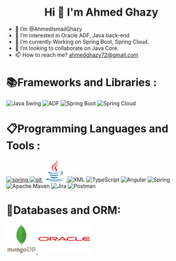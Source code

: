 # <h1 align="center">Hi 👋 I'm Ahmed Ghazy</h1>
- 👋 I’m @AhmedIsmailGhazy
- 👀 I’m interested in Oracle ADF, Java back-end
- 🌱 I’m currently Working on Spring Boot, Spring Cloud.
- 💞️ I’m looking to collaborate on Java Core.
- 📫 How to reach me? ahmedghazy72@gmail.com

# 📚<h8 align="left">Frameworks and Libraries :</h8>
<p align="left"> <a

![Java Swing](https://img.shields.io/badge/Java_Swing-FF6C37?style=for-the-badge&logo=Swing&logoColor=white)
![ADF](https://img.shields.io/badge/Oracle_ADF-%23ED8B00.svg?style=for-the-badge&logo=ADF&logoColor=white)
![Spring Boot](https://img.shields.io/badge/Spring_Boot-%236DB33F.svg?style=for-the-badge&logo=spring&logoColor=white)
![Spring Cloud](https://img.shields.io/badge/Knowledge_of_spring_Cloud-%236DB33F.svg?style=for-the-badge&logo=spring&logoColor=white)
 

# 📋<h8 align="left">Programming Languages and Tools :</h8>
<p align="left"> <a
href="https://spring.io/" target="_blank" rel="noreferrer"> <img src="https://www.vectorlogo.zone/logos/springio/springio-icon.svg" alt="spring" width="60" height="60"/> </a> <a
href="https://git-scm.com/" target="_blank" rel="noreferrer"> <img src="https://www.vectorlogo.zone/logos/git-scm/git-scm-icon.svg" alt="git" width="60" height="60"/> </a> <a
href="https://www.java.com" target="_blank" rel="noreferrer"> <img src="https://raw.githubusercontent.com/devicons/devicon/master/icons/java/java-original.svg" alt="java" width="60" height="60"/> </a> <a


![XML](https://img.shields.io/badge/XML-%23ED8B00.svg?style=for-the-badge&logo=xml&logoColor=white) ![TypeScript](https://img.shields.io/badge/typescript-%23007ACC.svg?style=for-the-badge&logo=typescript&logoColor=white) ![Angular](https://img.shields.io/badge/angular-%23DD0031.svg?style=for-the-badge&logo=angular&logoColor=white) ![Spring](https://img.shields.io/badge/spring-%236DB33F.svg?style=for-the-badge&logo=spring&logoColor=white) ![Apache Maven](https://img.shields.io/badge/Apache%20Maven-C71A36?style=for-the-badge&logo=Apache%20Maven&logoColor=white) ![Jira](https://img.shields.io/badge/jira-%230A0FFF.svg?style=for-the-badge&logo=jira&logoColor=white) 
![Postman](https://img.shields.io/badge/Postman-FF6C37?style=for-the-badge&logo=postman&logoColor=white) 


# 💾<h8 align="left">Databases and ORM:</h8>
<p align="left"> <a
 href="https://www.mongodb.com/" target="_blank" rel="noreferrer"> <img src="https://raw.githubusercontent.com/devicons/devicon/master/icons/mongodb/mongodb-original-wordmark.svg" alt="mongodb" width="80" height="80"/> </a> <a  href="https://www.oracle.com/" target="_blank" rel="noreferrer"> <img src="https://raw.githubusercontent.com/devicons/devicon/master/icons/oracle/oracle-original.svg" alt="oracle" width="140" height="80"/> </a>  



